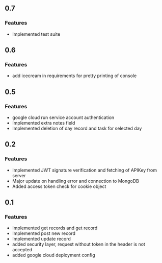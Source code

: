 ## 0.7

### Features
* Implemented test suite

## 0.6

### Features
* add icecream in requirements for pretty printing of console

## 0.5

### Features
* google cloud run service account authentication
* Implemented extra notes field
* Implemented deletion of day record and task for selected day

## 0.2

### Features
* Implemented JWT signature verification and fetching of APIKey from server
* Major update on handling error and connection to MongoDB
* Added access token check for cookie object

## 0.1

### Features
* Implemented get records and get record
* Implemented post new record
* Implemented update record
* added security layer, request without token in the header is not accepted
* added google cloud deployment config